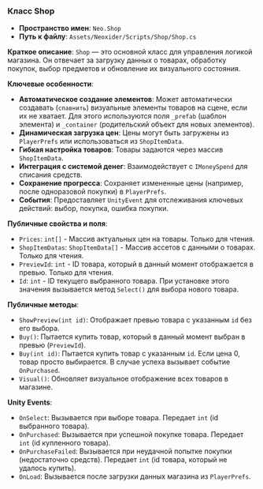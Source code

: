 ﻿### Класс Shop
- **Пространство имен**: `Neo.Shop`
- **Путь к файлу**: `Assets/Neoxider/Scripts/Shop/Shop.cs`

**Краткое описание**:
`Shop` — это основной класс для управления логикой магазина. Он отвечает за загрузку данных о товарах, обработку покупок, выбор предметов и обновление их визуального состояния.

**Ключевые особенности**:
- **Автоматическое создание элементов**: Может автоматически создавать (`спавнить`) визуальные элементы товаров на сцене, если их не хватает. Для этого используются поля `_prefab` (шаблон элемента) и `_container` (родительский объект для новых элементов).
- **Динамическая загрузка цен**: Цены могут быть загружены из `PlayerPrefs` или использоваться из `ShopItemData`.
- **Гибкая настройка товаров**: Товары задаются через массив `ShopItemData`.
- **Интеграция с системой денег**: Взаимодействует с `IMoneySpend` для списания средств.
- **Сохранение прогресса**: Сохраняет измененные цены (например, после одноразовой покупки) в `PlayerPrefs`.
- **События**: Предоставляет `UnityEvent` для отслеживания ключевых действий: выбор, покупка, ошибка покупки.

**Публичные свойства и поля**:
- `Prices`: `int[]` - Массив актуальных цен на товары. Только для чтения.
- `ShopItemDatas`: `ShopItemData[]` - Массив ассетов с данными о товарах. Только для чтения.
- `PreviewId`: `int` - ID товара, который в данный момент отображается в превью. Только для чтения.
- `Id`: `int` - ID текущего выбранного товара. При установке этого значения вызывается метод `Select()` для выбора нового товара.

**Публичные методы**:
- `ShowPreview(int id)`: Отображает превью товара с указанным `id` без его выбора.
- `Buy()`: Пытается купить товар, который в данный момент выбран в превью (`PreviewId`).
- `Buy(int id)`: Пытается купить товар с указанным `id`. Если цена 0, товар просто выбирается. В случае успеха вызывает событие `OnPurchased`.
- `Visual()`: Обновляет визуальное отображение всех товаров в магазине.

**Unity Events**:
- `OnSelect`: Вызывается при выборе товара. Передает `int` (id выбранного товара).
- `OnPurchased`: Вызывается при успешной покупке товара. Передает `int` (id купленного товара).
- `OnPurchaseFailed`: Вызывается при неудачной попытке покупки (недостаточно средств). Передает `int` (id товара, который не удалось купить).
- `OnLoad`: Вызывается после загрузки данных магазина из `PlayerPrefs`.
